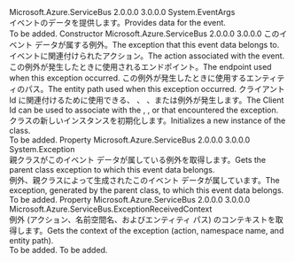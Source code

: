 <Type Name="ExceptionReceivedEventArgs" FullName="Microsoft.Azure.ServiceBus.ExceptionReceivedEventArgs">
  <TypeSignature Language="C#" Value="public sealed class ExceptionReceivedEventArgs : EventArgs" />
  <TypeSignature Language="ILAsm" Value=".class public auto ansi sealed beforefieldinit ExceptionReceivedEventArgs extends System.EventArgs" />
  <TypeSignature Language="DocId" Value="T:Microsoft.Azure.ServiceBus.ExceptionReceivedEventArgs" />
  <TypeSignature Language="VB.NET" Value="Public NotInheritable Class ExceptionReceivedEventArgs&#xA;Inherits EventArgs" />
  <TypeSignature Language="F#" Value="type ExceptionReceivedEventArgs = class&#xA;    inherit EventArgs" />
  <AssemblyInfo>
    <AssemblyName>Microsoft.Azure.ServiceBus</AssemblyName>
    <AssemblyVersion>2.0.0.0</AssemblyVersion>
    <AssemblyVersion>3.0.0.0</AssemblyVersion>
  </AssemblyInfo>
  <Base>
    <BaseTypeName>System.EventArgs</BaseTypeName>
  </Base>
  <Interfaces />
  <Docs>
    <summary><span data-ttu-id="516e2-101"><see cref="P:Microsoft.Azure.ServiceBus.MessageHandlerOptions.ExceptionReceivedHandler" /> イベントのデータを提供します。</span><span class="sxs-lookup"><span data-stu-id="516e2-101">Provides data for the <see cref="P:Microsoft.Azure.ServiceBus.MessageHandlerOptions.ExceptionReceivedHandler" /> event.</span></span></summary>
    <remarks>To be added.</remarks>
  </Docs>
  <Members>
    <Member MemberName=".ctor">
      <MemberSignature Language="C#" Value="public ExceptionReceivedEventArgs (Exception exception, string action, string endpoint, string entityName, string clientId);" />
      <MemberSignature Language="ILAsm" Value=".method public hidebysig specialname rtspecialname instance void .ctor(class System.Exception exception, string action, string endpoint, string entityName, string clientId) cil managed" />
      <MemberSignature Language="DocId" Value="M:Microsoft.Azure.ServiceBus.ExceptionReceivedEventArgs.#ctor(System.Exception,System.String,System.String,System.String,System.String)" />
      <MemberSignature Language="F#" Value="new Microsoft.Azure.ServiceBus.ExceptionReceivedEventArgs : Exception * string * string * string * string -&gt; Microsoft.Azure.ServiceBus.ExceptionReceivedEventArgs" Usage="new Microsoft.Azure.ServiceBus.ExceptionReceivedEventArgs (exception, action, endpoint, entityName, clientId)" />
      <MemberType>Constructor</MemberType>
      <AssemblyInfo>
        <AssemblyName>Microsoft.Azure.ServiceBus</AssemblyName>
        <AssemblyVersion>2.0.0.0</AssemblyVersion>
        <AssemblyVersion>3.0.0.0</AssemblyVersion>
      </AssemblyInfo>
      <Parameters>
        <Parameter Name="exception" Type="System.Exception" />
        <Parameter Name="action" Type="System.String" />
        <Parameter Name="endpoint" Type="System.String" />
        <Parameter Name="entityName" Type="System.String" />
        <Parameter Name="clientId" Type="System.String" />
      </Parameters>
      <Docs>
        <param name="exception"><span data-ttu-id="516e2-102">このイベント データが属する例外。</span><span class="sxs-lookup"><span data-stu-id="516e2-102">The exception that this event data belongs to.</span></span></param>
        <param name="action"><span data-ttu-id="516e2-103">イベントに関連付けられたアクション。</span><span class="sxs-lookup"><span data-stu-id="516e2-103">The action associated with the event.</span></span></param>
        <param name="endpoint"><span data-ttu-id="516e2-104">この例外が発生したときに使用されるエンドポイント。</span><span class="sxs-lookup"><span data-stu-id="516e2-104">The endpoint used when this exception occurred.</span></span></param>
        <param name="entityName"><span data-ttu-id="516e2-105">この例外が発生したときに使用するエンティティのパス。</span><span class="sxs-lookup"><span data-stu-id="516e2-105">The entity path used when this exception occurred.</span></span></param>
        <param name="clientId"><span data-ttu-id="516e2-106">クライアント Id に関連付けるために使用できる、 <see cref="T:Microsoft.Azure.ServiceBus.QueueClient" />、 <see cref="T:Microsoft.Azure.ServiceBus.SubscriptionClient" />、<see cref="T:Microsoft.Azure.ServiceBus.Core.MessageSender" />または<see cref="T:Microsoft.Azure.ServiceBus.Core.MessageReceiver" />例外が発生します。</span><span class="sxs-lookup"><span data-stu-id="516e2-106">The Client Id can be used to associate with the <see cref="T:Microsoft.Azure.ServiceBus.QueueClient" />, <see cref="T:Microsoft.Azure.ServiceBus.SubscriptionClient" />, <see cref="T:Microsoft.Azure.ServiceBus.Core.MessageSender" /> or <see cref="T:Microsoft.Azure.ServiceBus.Core.MessageReceiver" />that encountered the exception.</span></span></param>
        <summary><span data-ttu-id="516e2-107"><see cref="T:Microsoft.Azure.ServiceBus.ExceptionReceivedEventArgs" /> クラスの新しいインスタンスを初期化します。</span><span class="sxs-lookup"><span data-stu-id="516e2-107">Initializes a new instance of the <see cref="T:Microsoft.Azure.ServiceBus.ExceptionReceivedEventArgs" /> class.</span></span></summary>
        <remarks>To be added.</remarks>
      </Docs>
    </Member>
    <Member MemberName="Exception">
      <MemberSignature Language="C#" Value="public Exception Exception { get; }" />
      <MemberSignature Language="ILAsm" Value=".property instance class System.Exception Exception" />
      <MemberSignature Language="DocId" Value="P:Microsoft.Azure.ServiceBus.ExceptionReceivedEventArgs.Exception" />
      <MemberSignature Language="VB.NET" Value="Public ReadOnly Property Exception As Exception" />
      <MemberSignature Language="F#" Value="member this.Exception : Exception" Usage="Microsoft.Azure.ServiceBus.ExceptionReceivedEventArgs.Exception" />
      <MemberType>Property</MemberType>
      <AssemblyInfo>
        <AssemblyName>Microsoft.Azure.ServiceBus</AssemblyName>
        <AssemblyVersion>2.0.0.0</AssemblyVersion>
        <AssemblyVersion>3.0.0.0</AssemblyVersion>
      </AssemblyInfo>
      <ReturnValue>
        <ReturnType>System.Exception</ReturnType>
      </ReturnValue>
      <Docs>
        <summary><span data-ttu-id="516e2-108">親クラスがこのイベント データが属している例外を取得します。</span><span class="sxs-lookup"><span data-stu-id="516e2-108">Gets the parent class exception to which this event data belongs.</span></span></summary>
        <value><span data-ttu-id="516e2-109">例外、親クラスによって生成されたこのイベント データが属しています。</span><span class="sxs-lookup"><span data-stu-id="516e2-109">The exception, generated by the parent class, to which this event data belongs.</span></span></value>
        <remarks>To be added.</remarks>
      </Docs>
    </Member>
    <Member MemberName="ExceptionReceivedContext">
      <MemberSignature Language="C#" Value="public Microsoft.Azure.ServiceBus.ExceptionReceivedContext ExceptionReceivedContext { get; }" />
      <MemberSignature Language="ILAsm" Value=".property instance class Microsoft.Azure.ServiceBus.ExceptionReceivedContext ExceptionReceivedContext" />
      <MemberSignature Language="DocId" Value="P:Microsoft.Azure.ServiceBus.ExceptionReceivedEventArgs.ExceptionReceivedContext" />
      <MemberSignature Language="VB.NET" Value="Public ReadOnly Property ExceptionReceivedContext As ExceptionReceivedContext" />
      <MemberSignature Language="F#" Value="member this.ExceptionReceivedContext : Microsoft.Azure.ServiceBus.ExceptionReceivedContext" Usage="Microsoft.Azure.ServiceBus.ExceptionReceivedEventArgs.ExceptionReceivedContext" />
      <MemberType>Property</MemberType>
      <AssemblyInfo>
        <AssemblyName>Microsoft.Azure.ServiceBus</AssemblyName>
        <AssemblyVersion>2.0.0.0</AssemblyVersion>
        <AssemblyVersion>3.0.0.0</AssemblyVersion>
      </AssemblyInfo>
      <ReturnValue>
        <ReturnType>Microsoft.Azure.ServiceBus.ExceptionReceivedContext</ReturnType>
      </ReturnValue>
      <Docs>
        <summary>
            <span data-ttu-id="516e2-110">例外 (アクション、名前空間名、およびエンティティ パス) のコンテキストを取得します。</span><span class="sxs-lookup"><span data-stu-id="516e2-110">Gets the context of the exception (action, namespace name, and entity path).</span></span>
            </summary>
        <value>To be added.</value>
        <remarks>To be added.</remarks>
      </Docs>
    </Member>
  </Members>
</Type>